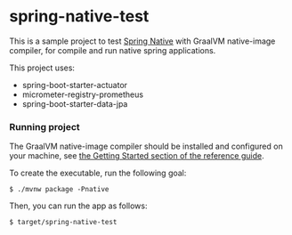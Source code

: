 # spring-native-test

This is a sample project to test [Spring Native](https://docs.spring.io/spring-native/docs/current/reference/htmlsingle/#overview)
with GraalVM native-image compiler, for compile and run native spring
applications.

This project uses:

- spring-boot-starter-actuator
- micrometer-registry-prometheus
- spring-boot-starter-data-jpa

### Running project
The GraalVM native-image compiler should be installed and configured on your machine, see [the Getting Started section of the reference guide](https://docs.spring.io/spring-native/docs/0.10.1/reference/htmlsingle/#getting-started-native-build-tools).

To create the executable, run the following goal:

```
$ ./mvnw package -Pnative
```

Then, you can run the app as follows:
```
$ target/spring-native-test
```
